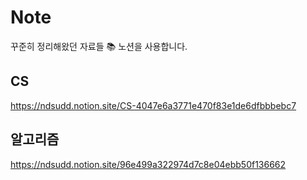 # Note
꾸준히 정리해왔던 자료들 📚    노션을 사용합니다.

## CS
https://ndsudd.notion.site/CS-4047e6a3771e470f83e1de6dfbbbebc7
## 알고리즘
https://ndsudd.notion.site/96e499a322974d7c8e04ebb50f136662
